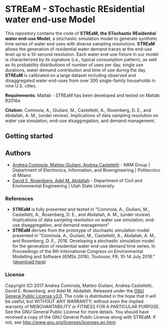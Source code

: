 # STREaM - STochastic REsidential water end-use Model

This repository contains the code of **STREaM, the STochastic REsidential water end-use Model**, a stochastic simulation model to generate synthetic time series of water end uses with diverse sampling resolutions. **STREaM** allows the generation of residential water demand traces at the end-use level up to a 10-second resolution. Each water end-use fixture in our model is characterized by its signature (i.e., typical consumption pattern), as well as its probability distributions of number of uses per day, single use durations, water demand contribution and time of use during the day. **STREaM**  is calibrated on a large dataset including observed and disaggregated water end-uses from over 300 single-family households in nine U.S. cities.

**Requirements:** Matlab - STREaM has been developed and tested on Matlab R2016a

**Citation:** Cominola, A., Giuliani, M., Castelletti, A., Rosenberg, D. E., and Abdallah, A. M., (under review). Implications of data sampling resolution on water use simulation, end-use disaggregation, and demand management.

## Getting started

## Authors
- [Andrea Cominola, Matteo Giuliani, Andrea Castelletti](http://www.nrm.deib.polimi.it/)  - NRM Group | Department of Electronics, Information, and Bioengineering | Politecnico di Milano
- [David E. Rosenberg, Adel M. Abdallah](http://rosenberg.usu.edu/) - Department of Civil and Environmental Engineering | Utah State University

### References
- **STREaM** is fully presented and tested in "Cominola, A., Giuliani, M., Castelletti, A., Rosenberg, D. E., and Abdallah, A. M., (*under review*). Implications of data sampling resolution on water use simulation, end-use disaggregation, and demand management"
- **STREaM** derives from the prototype of stochastic simulation model presented in "Cominola, A., Giuliani, M., Castelletti, A., Abdallah, A. M., and Rosenberg, D. E., 2016. Developing a stochastic simulation model for the generation of residential water end-use demand time series. In Proceedings of the 8th International Congress on Environmental Modelling and Software (iEMSs 2016), Toulouse, FR, 10-14 July 2016." ([download here](http://scholarsarchive.byu.edu/cgi/viewcontent.cgi?article=1606&context=iemssconference))

### License

Copyright (C) 2017 Andrea Cominola, Matteo Giuliani, Andrea Castelletti, David E. Rosenberg, and Adel M. Abdallah. Released under the [GNU General Public License v3.0](LICENSE).
The code is distributed in the hope that it will be useful, but WITHOUT ANY WARRANTY; without even the implied warranty of MERCHANTABILITY or FITNESS FOR A PARTICULAR PURPOSE. See the GNU General Public License for more details.
You should have received a copy of the GNU General Public License along with STREaM. If not, see http://www.gnu.org/licenses/licenses.en.html.
